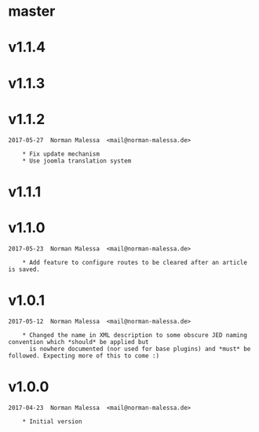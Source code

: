 # master

# v1.1.4
# v1.1.3
# v1.1.2

    2017-05-27  Norman Malessa  <mail@norman-malessa.de>

        * Fix update mechanism
        * Use joomla translation system

# v1.1.1
# v1.1.0

    2017-05-23  Norman Malessa  <mail@norman-malessa.de>

        * Add feature to configure routes to be cleared after an article is saved.

# v1.0.1

    2017-05-12  Norman Malessa  <mail@norman-malessa.de>

        * Changed the name in XML description to some obscure JED naming convention which *should* be applied but
          is nowhere documented (nor used for base plugins) and *must* be followed. Expecting more of this to come :)

# v1.0.0

    2017-04-23  Norman Malessa  <mail@norman-malessa.de>

        * Initial version

